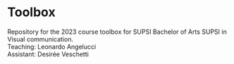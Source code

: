 # Toolbox
Repository for the 2023 course toolbox for SUPSI Bachelor of Arts SUPSI in Visual communication.<br />
Teaching: Leonardo Angelucci<br />
Assistant: Desirée Veschetti
